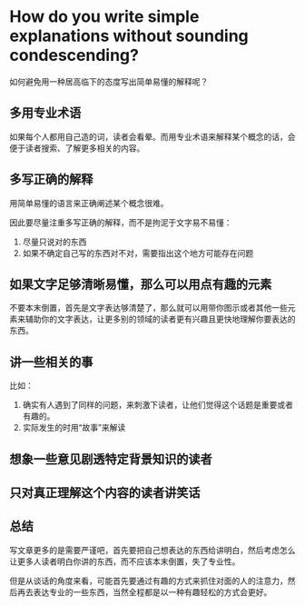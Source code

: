 # How do you write simple explanations without sounding condescending?

如何避免用一种居高临下的态度写出简单易懂的解释呢？

## 多用专业术语

如果每个人都用自己造的词，读者会看晕。而用专业术语来解释某个概念的话，会便于读者搜索、了解更多相关的内容。

## 多写正确的解释

用简单易懂的语言来正确阐述某个概念很难。

因此要尽量注重多写正确的解释，而不是拘泥于文字易不易懂：

1. 尽量只说对的东西
2. 如果不确定自己写的东西对不对，需要指出这个地方可能存在问题

## 如果文字足够清晰易懂，那么可以用点有趣的元素

不要本末倒置，首先是文字表达够清楚了，那么就可以用带你图示或者其他一些元素来辅助你的文字表达，让更多别的领域的读者更有兴趣且更快地理解你要表达的东西。

## 讲一些相关的事

比如：

1. 确实有人遇到了同样的问题，来刺激下读者，让他们觉得这个话题是重要或者有趣的。
2. 实际发生的时用“故事”来解读

## 想象一些意见剧透特定背景知识的读者

## 只对真正理解这个内容的读者讲笑话

## 总结

写文章更多的是需要严谨吧，首先要把自己想表达的东西给讲明白，然后考虑怎么让更多人读者明白你讲的东西，而不应该本末倒置，失了专业性。

但是从谈话的角度来看，可能首先要通过有趣的方式来抓住对面的人的注意力，然后再去表达专业的一些东西，当然全程都是以一种有趣轻松的方式会更好。
